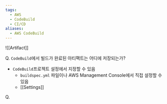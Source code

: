 ```yaml
---
tags:
  - AWS
  - CodeBuild
  - CI/CD
aliases:
  - AWS CodeBuild
---
```

![[Artifact]]



Q. `CodeBuild`에서 빌드가 완료된 아티팩트는 어디에 저장되는가?
- `CodeBuild`프로젝트 설정에서 지정할 수 있음
	- `buildspec.yml` 파일이나 AWS Management Console에서 직접 설정할 수 있음
	- [[Settings]]

Q.